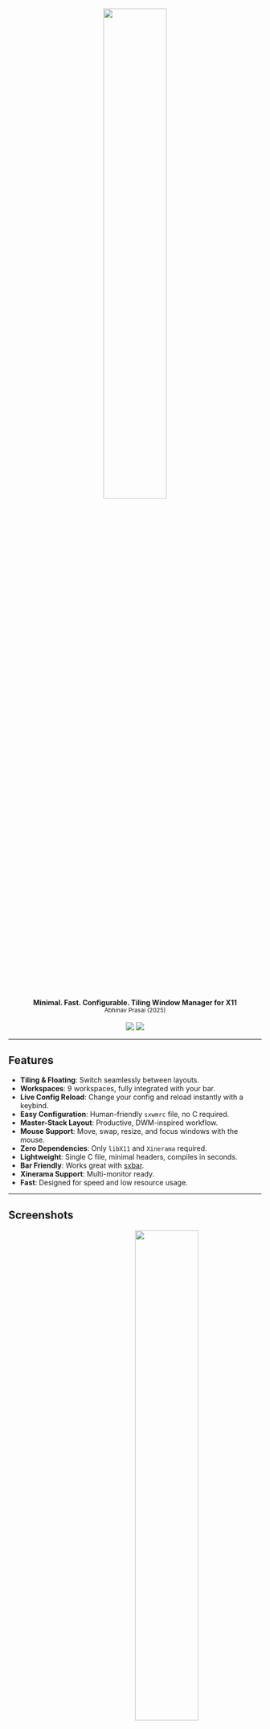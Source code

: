 <div align="center">
  <h1 ><img src="images/sxwm_logo.png" width="50%"></h1>
  <b>Minimal. Fast. Configurable. Tiling Window Manager for X11</b>
  <br>
  <sub>Abhinav Prasai (2025)</sub>
  <br><br>
  <img src="https://img.shields.io/github/v/release/uint23/sxwm?style=flat-square">
  <img src="https://img.shields.io/github/license/uint23/sxwm?style=flat-square">
</div>

---

## Features

- **Tiling & Floating**: Switch seamlessly between layouts.
- **Workspaces**: 9 workspaces, fully integrated with your bar.
- **Live Config Reload**: Change your config and reload instantly with a keybind.
- **Easy Configuration**: Human-friendly `sxwmrc` file, no C required.
- **Master-Stack Layout**: Productive, DWM-inspired workflow.
- **Mouse Support**: Move, swap, resize, and focus windows with the mouse.
- **Zero Dependencies**: Only `libX11` and `Xinerama` required.
- **Lightweight**: Single C file, minimal headers, compiles in seconds.
- **Bar Friendly**: Works great with [sxbar](https://github.com/uint23/sxbar).
- **Xinerama Support**: Multi-monitor ready.
- **Fast**: Designed for speed and low resource usage.

---

## Screenshots

<a href="1"><img src="images/1.png" width="50%" align="right"></a>
<a href="2"><img src="images/2.png" width="50%" align="right"></a>
<a href="3"><img src="images/3.png" width="50%" align="right"></a>
<a href="4"><img src="images/4.png" width="50%" align="right"></a>

<br clear="right">

---

## Patch Notes

<details>
<summary><strong>Click to expand</strong></summary>

#### v1.5 - Ready for Release

- **NEW**: Using XCursor instead of cursor font && new logo.
- **FIXED**: Proper bind resetting on refresh config. && Multi-arg binds now work due to new and improved spawn function
- **CHANGE**: No longer using INIT_WORKSPACE macro, proper workspace handling. New sxwmrc

#### v1.4
- **CHANGE**: Added motion throttle && master width general options

#### v1.3
- **CHANGE**: ulong, u_char uint are gone

#### v1.2
- **NEW**: Parser support
- **FIXED**: Quit syntax && Freeing cursor on exit

#### v1.1
- **NEW**: Xinerama support, swap windows with Mod + Shift + Drag
- **FIXED**: New windows in `global_floating` mode spawn centered

</details>

---

## Configuration (`~/.config/sxwmrc`)

`sxwm` is configured via a simple text file located at `~/.config/sxwmrc`. Changes can be applied instantly by reloading the configuration (default keybind: `MOD + r`).

The file uses a `key : value` format. Lines starting with `#` are ignored.

### General Options

| Option                  | Type    | Default   | Description                                                                 |
| ----------------------- | ------- | --------- | --------------------------------------------------------------------------- |
| `mod_key`               | String  | `super`   | Sets the primary modifier key (`alt`, `super`, `ctrl`).                       |
| `gaps`                  | Integer | `10`      | Pixels between windows and screen edges.                                    |
| `border_width`          | Integer | `1`       | Thickness of window borders in pixels.                                      |
| `focused_border_colour` | Hex     | `#c0cbff` | Border color for the currently focused window.                              |
| `unfocused_border_colour`| Hex     | `#555555` | Border color for unfocused windows.                                         |
| `swap_border_colour`    | Hex     | `#fff4c0` | Border color highlight when selecting a window to swap with (`MOD+Shift+Drag`).|
| `master_width`          | Integer | `60`      | Percentage (%) of the screen width the master window should occupy.         |
| `resize_master_amount`  | Integer | `1`       | Percentage (%) to increase/decrease the master width when resizing.         |
| `snap_distance`         | Integer | `5`       | Pixels from screen edge before a floating window snaps to the edge.         |
| `motion_throttle`       | Integer | `60`      | Target updates per second for mouse drag operations (move/resize/swap). Set close to your monitor's refresh rate for smoother visuals. |

### Keybindings

Keybindings associate key combinations with actions (either running external commands or internal `sxwm` functions).

**Syntax:**

``` sh
bind : [modifier + modifier + ... + key] : action
```

-   **`bind`**: Keyword to define a keybinding.
-   **`[...]`**: Contains the key combination.
    -   **Modifiers**: `mod` (uses the key set by `mod_key`), `shift`, `ctrl`, `alt`, `super`. Use `+` to combine multiple modifiers.
    -   **`key`**: The final key name (e.g., `Return`, `q`, `1`, `equal`, `space`). Key names generally follow X11 keysym names but are case-insensitive in the config.
-   **`:`**: Separator.
-   **`action`**:
    -   **Command**: An external command enclosed in double quotes (`"`). Arguments are separated by spaces (e.g., `"st -e vim"`).
    -   **Function**: The name of an internal `sxwm` function (see list below).

**Available Functions:**

| Function Name        | Action                                                      |
| -------------------- | ----------------------------------------------------------- |
| `close_window`       | Closes the currently focused window.                        |
| `decrease_gaps`      | Decreases the gap size between windows.                     |
| `focus_next`         | Shifts focus to the next window in the stack/list.          |
| `focus_previous`     | Shifts focus to the previous window in the stack/list.      |
| `increase_gaps`      | Increases the gap size between windows.                     |
| `master_next`        | Moves the focused window down the master/stack order.       |
| `master_previous`    | Moves the focused window up the master/stack order.         |
| `quit`               | Exits `sxwm`.                                               |
| `reload_config`      | Reloads the `sxwmrc` configuration file.                    |
| `master_increase`    | Increases the width allocated to the master area.           |
| `master_decrease`    | Decreases the width allocated to the master area.           |
| `toggle_floating`    | Toggles the floating state of the focused window.           |
| `global_floating`    | Toggles the floating state for *all* windows on the current workspace. |
| `fullscreen`         | Toggles fullscreen mode for the focused window.             |
| `change_ws[1-9]`     | Switches focus to the specified workspace (1-9).            |
| `moveto_ws[1-9]`     | Moves the focused window to the specified workspace (1-9).  |

**Example Bindings:**

```yaml
# Launch terminal with Mod + Enter
bind : [mod + Return] : "st"

# Close focused window with Mod + Shift + Q
bind : [mod + shift + q] : close_window

# Switch to workspace 3 with Mod + 3
bind : [mod + 3] : change_ws3

# Move focused window to workspace 5 with Mod + Shift + 5
bind : [mod + shift + 5] : moveto_ws5
```

---

## Default Keybindings

### Window Management

| Combo                        | Action                    |
| ---------------------------- | ------------------------- |
| Mouse                        | Focus under cursor        |
| `MOD` + Left Mouse           | Move window by mouse      |
| `MOD` + Right Mouse          | Resize window by mouse    |
| `MOD` + `j` / `k`            | Focus next / previous     |
| `MOD` + `Shift` + `j` / `k`  | Move in master stack      |
| `MOD` + `Space`              | Toggle floating           |
| `MOD` + `Shift` + `Space`    | Toggle all floating       |
| `MOD` + `=` / `-`            | Increase/Decrease gaps    |
| `MOD` + `f`                  | Fullscreen toggle         |
| `MOD` + `q`                  | Close focused window      |
| `MOD` + `1-9`                | Switch workspace 1–9      |
| `MOD` + `Shift` + `1-9`      | Move window to WS 1–9     |

### Programs

| Combo                | Action     | Program    |
| -------------------- | ---------- | ---------- |
| `MOD` + `Return`     | Terminal   | `st`       |
| `MOD` + `b`          | Browser    | `firefox`  |
| `MOD` + `p`          | Launcher   | `dmenu_run`|

---

## Dependencies

- `libX11` (Xorg client library)
- `Xinerama`
- GCC or Clang & Make

---

## Build & Install

### Arch Linux (AUR)

```sh
yay -S sxwm
```

### Build from Source

```sh
git clone --depth=1 https://github.com/uint23/sxwm.git
cd sxwm/
make
sudo make clean install
```

### Run

Add to your `~/.xinitrc`:
```sh
exec sxwm
```

---

## Makefile Targets

| Target                | Description                                         |
| --------------------- | --------------------------------------------------- |
| `make` / `make all`   | Build the `sxwm` binary                            |
| `make clean`          | Remove object files and build artifacts             |
| `make install`        | Install `sxwm` to `$(PREFIX)/bin` (default `/usr/local/bin`) |
| `make uninstall`      | Remove the installed binary                         |
| `make clean install`  | Clean and then install                              |

> Override install directory with `PREFIX` or `DESTDIR`:
> ```sh
> make install PREFIX=$HOME/.local
> ```

---

## Thanks & Inspiration

- [dwm](https://dwm.suckless.org) — Tiling & source code
- [i3](https://i3wm.org) — Easy configuration
- [sowm](https://github.com/dylanaraps/sowm) — README inspiration
- [tinywm](http://incise.org/tinywm.html) — Minimal X11 WM

---

<p align="center">
  <em>Contributions welcome! Open issues or submit PRs.</em>
</p>